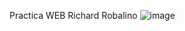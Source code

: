 Practica WEB Richard Robalino
![image](https://github.com/user-attachments/assets/3659b6ab-9fe3-4db3-a0f2-63a365d4ea3f)

